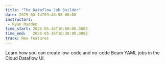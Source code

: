 ```yaml
---
title: "The Dataflow Job Builder"
date: 2025-03-14T09:46:58-06:00
instructors:
 - Ryan Madden
time_start: 2025-05-16T16:00:00.000Z
time_end:   2025-05-16T16:30:00.000Z
track: New features
---
```


Learn how you can create low-code and no-code Beam YAML jobs in the Cloud Dataflow UI.